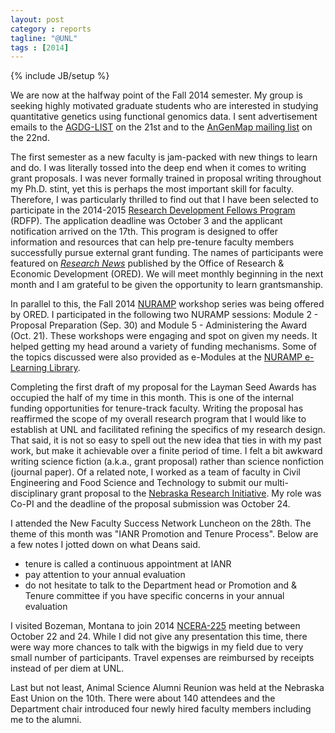 ```yaml
---
layout: post
category : reports
tagline: "@UNL"
tags : [2014]
---
```

{% include JB/setup %}

We are now at the halfway point of the Fall 2014 semester. 
My group is seeking highly motivated graduate students who are interested in 
studying quantitative genetics using functional genomics data. 
I sent advertisement emails to the [AGDG-LIST](http://www.colostate.edu/Services/ACNS/listserv/subother.html) on the 21st and to the [AnGenMap mailing list](http://www.animalgenome.org/community/angenmap/mail/view?f=db/6535) on the 22nd. 

The first semester as a new faculty is jam-packed with new things to learn and do. 
I was literally tossed into the deep end when it comes to writing grant proposals. 
I was never formally trained in proposal writing throughout my Ph.D. stint, yet this is perhaps the most important skill for faculty. 
Therefore, I was particularly thrilled to find out that I have been selected to 
participate in the 2014-2015 [Research Development Fellows Program](http://research.unl.edu/research-development-fellows-program/) (RDFP). 
The application deadline was October 3 and the applicant notification arrived on the 17th. 
This program is designed to offer information and resources that can help pre-tenure faculty members successfully pursue external grant funding. 
The names of participants were featured on [*Research News*](http://research.unl.edu/researchnews/november2014/research-development-fellows-named-for-2014-15/) published by the Office of Research & Economic Development (ORED). 
We will meet monthly beginning in the next month and I am grateful to be given the opportunity to learn grantsmanship. 

In parallel to this, the Fall 2014 [NURAMP](http://research.unl.edu/nuramp/home/) workshop series was being offered by ORED. 
I participated in the following two NURAMP sessions: Module 2 - Proposal Preparation (Sep. 30) and Module 5 - Administering the Award (Oct. 21). These workshops were engaging and spot on given my needs. 
It helped getting my head around a variety of funding mechanisms. 
Some of the topics discussed were also provided as e-Modules at the [NURAMP e-Learning Library](http://research.unl.edu/nuramp/nuramp-e-learning-library/). 

Completing the first draft of my proposal for the Layman Seed Awards has occupied the half of my time in this month.
This is one of the internal funding opportunities for tenure-track faculty. 
Writing the proposal has reaffirmed the scope of my overall research program that I would like to establish at UNL and 
facilitated refining the specifics of my research design. 
That said, it is not so easy to spell out the new idea that ties in with my past work, 
but make it achievable over a finite period of time. 
I felt a bit awkward writing science fiction (a.k.a., grant proposal) rather than science nonfiction (journal paper). 
Of a related note, I worked as a team of faculty in 
Civil Engineering and Food Science and Technology to submit our multi-disciplinary grant proposal to the 
[Nebraska Research Initiative](http://research.unl.edu/nrirfp2015/). 
My role was Co-PI and the deadline of the proposal submission was October 24. 


I attended the New Faculty Success Network Luncheon on the 28th. 
The theme of this month was "IANR Promotion and Tenure Process". Below are a few notes I jotted down on what Deans said. 

* tenure is called a continuous appointment at IANR
* pay attention to your annual evaluation
* do not hesitate to talk to the Department head or Promotion and & Tenure committee if you have specific concerns in your annual evaluation

I visited Bozeman, Montana to join 2014 [NCERA-225](http://nimss.umd.edu/lgu_v2/homepages/home.cfm?trackID=13956) meeting between October 22 and 24. 
While I did not give any presentation this time, there were way more chances to talk with the bigwigs in my field 
due to very small number of participants. Travel expenses are reimbursed by receipts instead of per diem at UNL. 

Last but not least, Animal Science Alumni Reunion was held at the Nebraska East Union on the 10th. 
There were about 140 attendees and the Department chair introduced four newly hired faculty members including me to the alumni. 
